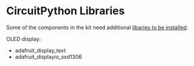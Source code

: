 # CircuitPython Libraries

Some of the components in the kit need additional [libaries to be installed](https://learn.adafruit.com/welcome-to-circuitpython/circuitpython-libraries):

OLED display:
- adafruit_display_text
- adafruit_displayio_ssd1306
